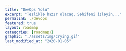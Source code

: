 ```yaml
---
title: "DevOps Yolu"
excerpt: "Tezliklə hazır olacaq. Səhifəni izləyin..."
permalink: ./devops
featured: true
layout: roadmap
categories: [roadmaps]
graphic: "./assets/img/crying.gif"
last_modified_at: "2020-01-05"
---
```

